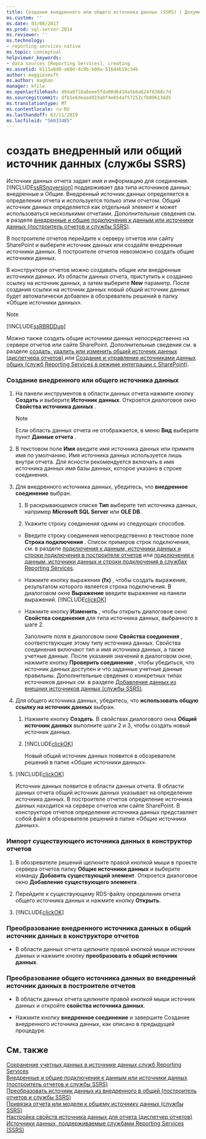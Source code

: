 ```yaml
---
title: Создание внедренного или общего источника данных (SSRS) | Документация Майкрософт
ms.custom: ''
ms.date: 03/08/2017
ms.prod: sql-server-2014
ms.reviewer: ''
ms.technology:
- reporting-services-native
ms.topic: conceptual
helpviewer_keywords:
- data sources [Reporting Services], creating
ms.assetid: b111a8d0-a60d-4c8b-b00a-51644b19c34b
author: maggiesmsft
ms.author: maghan
manager: kfile
ms.openlocfilehash: d9da0718a6eee5fda00d6418a5b6a624f8380c7d
ms.sourcegitcommit: dfb1e6deaa4919a0f4e654af57252cfb09613dd5
ms.translationtype: MT
ms.contentlocale: ru-RU
ms.lasthandoff: 02/11/2019
ms.locfileid: "56033485"
---
```

# <a name="create-an-embedded-or-shared-data-source-ssrs"></a>создать внедренный или общий источник данных (службы SSRS)
  Источник данных отчета задает имя и информацию для соединения. [!INCLUDE[ssRSnoversion](../includes/ssrsnoversion-md.md)] поддерживает два типа источников данных: внедренные и Общие. Внедренный источник данных определяется в определении отчета и используется только этим отчетом. Общий источник данных определяется как отдельный элемент и может использоваться несколькими отчетами. Дополнительные сведения см. в разделе [внедренные и общие подключения к данным или источники данных &#40;построитель отчетов и службы SSRS&#41;](../../2014/reporting-services/embedded-and-shared-data-connections-or-data-sources-report-builder-and-ssrs.md).  
  
 В построителе отчетов перейдите к серверу отчетов или сайту SharePoint и выберите источник данных или создайте внедренные источники данных. В построителе отчетов невозможно создать общие источники данных.  
  
 В конструкторе отчетов можно создавать общие или внедренные источники данных. Из области данных отчета, приступить к созданию ссылку на источник данных, а затем выберите **New** параметр. После создания ссылки на источник данных новый общий источник данных будет автоматически добавлен в обозреватель решений в папку «Общие источники данных».  
  
> [!NOTE]  
>  [!INCLUDE[ssRBRDDup](../includes/ssrbrddup-md.md)]  
  
 Можно также создать общие источники данных непосредственно на сервере отчетов или сайте SharePoint. Дополнительные сведения см. в разделе [создать, удалить или изменить общий источник данных &#40;диспетчера отчетов&#41; ](../../2014/reporting-services/create-delete-or-modify-a-shared-data-source-report-manager.md) или [Создание и управление источниками данных общих &#40;служб Reporting Services в режиме интеграции с SharePoint&#41;](../../2014/reporting-services/create-manage-shared-data-sources-reporting-services-sharepoint-integrated-mode.md).  
  
### <a name="to-create-an-embedded-or-shared-data-source"></a>Создание внедренного или общего источника данных  
  
1.  На панели инструментов в области данных отчета нажмите кнопку **Создать** и выберите **Источник данных**. Откроется диалоговое окно **Свойства источника данных** .  
  
    > [!NOTE]  
    >  Если область данных отчета не отображается, в меню **Вид** выберите пункт **Данные отчета** .  
  
2.  В текстовом поле **Имя** введите имя источника данных или примите имя по умолчанию. Имя источника данных используется лишь внутри отчета. Для ясности рекомендуется включать в имя источника данных имя базы данных, которое указано в строке соединения.  
  
3.  Для внедренного источника данных, убедитесь, что **внедренное соединение** выбран.  
  
    1.  В раскрывающемся списке **Тип** выберите тип источника данных, например **Microsoft SQL Server** или **OLE DB**.  
  
    2.  Укажите строку соединения одним из следующих способов.  
  
    -   Введите строку соединения непосредственно в текстовое поле **Строка подключения** . Список примеров строк подключения, см. в разделе [подключения к данным, источники данных и строки подключения в построителе отчетов](../../2014/reporting-services/data-connections-data-sources-and-connection-strings-in-report-builder.md) или [подключения к данным, источники данных и строки подключения в службах Reporting Services](../../2014/reporting-services/data-connections-data-sources-and-connection-strings-in-reporting-services.md).  
  
    -   Нажмите кнопку выражения **(fx)** , чтобы создать выражение, результатом которого является строка подключения. В диалоговом окне **Выражение** введите выражение на панели выражений. [!INCLUDE[clickOK](../includes/clickok-md.md)]  
  
    -   Нажмите кнопку **Изменить** , чтобы открыть диалоговое окно **Свойства соединения** для типа источника данных, выбранного в шаге 2.  
  
         Заполните поля в диалоговом окне **Свойства соединения** , соответствующие этому типу источника данных. Свойства соединения включают тип и имя источника данных, а также учетные данные. После указания значений в диалоговом окне, нажмите кнопку **Проверить соединение** , чтобы убедиться, что источник данных доступен и что заданные учетные данные правильны. Дополнительные сведения о конкретных типах источников данных см. в разделе [Добавление данных из внешних источников данных (службы SSRS)](report-data/add-data-from-external-data-sources-ssrs.md).  
  
4.  Для общего источника данных, убедитесь, что **использовать общую ссылку на источник данных** выбран.  
  
    1.  Нажмите кнопку **Создать**. В свойствах диалогового окна **Общий источник данных** выполните шаги 2 и 3, чтобы создать новый источник данных.  
  
    2.  [!INCLUDE[clickOK](../includes/clickok-md.md)]  
  
         Новый общий источник данных появится в обозревателе решений в папке «Общие источники данных».  
  
5.  [!INCLUDE[clickOK](../includes/clickok-md.md)]  
  
     Источник данных появится в области данных отчета. В области данных отчета общий источник данных указывает на определение источника данных. В построителе отчетов определение источника данных находится на сервере отчетов или сайте SharePoint. В конструкторе отчетов определение источника данных представляет собой файл в обозревателе решений в папке «Общие источники данных».  
  
### <a name="to-import-an-existing-data-source-in-report-designer"></a>Импорт существующего источника данных в конструктор отчетов  
  
1.  В обозревателе решений щелкните правой кнопкой мыши в проекте сервера отчетов папку **Общие источники данных** и выберите команду **Добавить существующий элемент**. Откроется диалоговое окно **Добавление существующего элемента** .  
  
2.  Перейдите к существующему RDS-файлу определения отчета общего источника данных и нажмите кнопку **Открыть**.  
  
3.  [!INCLUDE[clickOK](../includes/clickok-md.md)]  
  
### <a name="to-convert-an-embedded-data-source-to-a-shared-data-source-in-report-designer"></a>Преобразование внедренного источника данных в общий источник данных в конструкторе отчетов  
  
-   В области данных отчета щелкните правой кнопкой мыши источник данных и нажмите кнопку **преобразовать в общий источник данных**.  
  
### <a name="to-convert-a-shared-data-source-to-an-embedded-data-source-in-report-builder"></a>Преобразование общего источника данных во внедренный источник данных в построителе отчетов  
  
-   В области данных отчета щелкните правой кнопкой мыши источник данных и откройте **свойства источника данных**.  
  
-   Нажмите кнопку **внедренное соединение** и завершите Создание внедренного источника данных, как описано в предыдущей процедуре.  
  
## <a name="see-also"></a>См. также  
 [Сохранение учетных данных в источнике данных служб Reporting Services](report-data/store-credentials-in-a-reporting-services-data-source.md)   
 [Внедренные и общие подключения к данным или источники данных (построитель отчетов и службы SSRS)](../../2014/reporting-services/embedded-and-shared-data-connections-or-data-sources-report-builder-and-ssrs.md)   
 [Преобразовать источник данных из внедренного в общий &#40;построитель отчетов и службы SSRS&#41;](report-data/convert-data-sources-report-builder-and-ssrs.md)   
 [Привязка отчета или модели к общему источнику данных (службы SSRS)](report-data/bind-a-report-or-model-to-a-shared-data-source-ssrs.md)   
 [Настройка свойств источника данных для отчета (диспетчер отчетов)](report-data/configure-data-source-properties-for-a-report-report-manager.md)   
 [Источники данных, поддерживаемые службами Reporting Services (SSRS)](create-deploy-and-manage-mobile-and-paginated-reports.md)  
  
  
